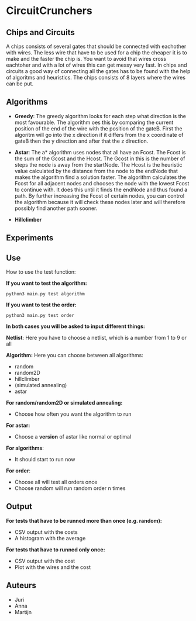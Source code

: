 # CircuitCrunchers

## Chips and Circuits

A chips consists of several gates that should be connected with eachother with wires. The less wire that have to be 
used for a chip the cheaper it is to make and the faster the chip is. You want to avoid that wires cross eachtoher 
and with a lot of wires this can get messy very fast. In chips and circuits a good way of connecting all the gates 
has to be found with the help of algoritms and heuristics. The chips consists of 8 layers where the wires can be put. 

## Algorithms ##

- **Greedy**: The greedy algorithm looks for each step what direction is the most favourable. The algorithm oes this by comparing the current position of the end of the wire with the position of the gateB. First the algoritm will go into the x direction if it differs from the x coordinate of gateB then the y direction and after that the z direction.


- **Astar**: The a* algorithm uses nodes that all have an Fcost. The Fcost is the sum of the Gcost and the Hcost. The Gcost in this is the number of steps the node is away from the startNode. The Hcost is the heuristic value calculated by the distance from the node to the endNode that makes the algorithm find a solution faster. The algorithm calculates the Fcost for all adjacent nodes and chooses the node with the lowest Fcost to continue with. It does this until it finds the endNode and thus found a path. By further increasing the Fcost of certain nodes, you can control the algorithm because it will check these nodes later and will therefore possibly find another path sooner.

- **Hillclimber**

## Experiments

## Use
How to use the test function:
 
**If you want to test the algorithm:**
```shell
python3 main.py test algorithm
```

**If you want to test the order:**
```shell
python3 main.py test order
```

**In both cases you will be asked to input different things:**

**Netlist**: Here you have to choose a netlist, which is a number from 1 to 9 or all

**Algorithm:** Here you can choose between all algorithms:

- random
- random2D
- hillclimber
- (simulated annealing)
- astar

**For random/random2D or simulated annealing:** 
- Choose how often you want the algorithm to run

**For astar:** 
- Choose a **version** of astar like normal or optimal

**For algorithms**:
- It should start to run now

**For order**:
- Choose all will test all orders once
- Choose random will run random order n times 


## Output
**For tests that have to be runned more than once (e.g. random):**

- CSV output with the costs
- A histogram with the average 

**For tests that have to runned only once:**

- CSV output with the cost 
- Plot with the wires and the cost

## Auteurs

- Juri
- Anna
- Martijn

